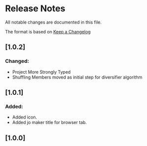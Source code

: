 # Release Notes

All notable changes are documented in this file.

The format is based on [Keep a Changelog](http://keepachangelog.com/en/1.0.0/)

## [1.0.2]

### Changed:

- Project More Strongly Typed
- Shuffling Members moved as initial step for diversifier algorithm
## [1.0.1]

### Added:

- Added icon.
- Added jo maker title for browser tab.

## [1.0.0]

